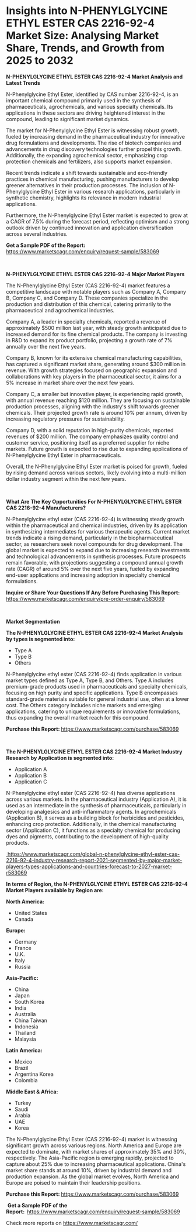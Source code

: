 <p><h1>Insights into N-PHENYLGLYCINE ETHYL ESTER CAS 2216-92-4 Market Size: Analysing Market Share, Trends, and Growth from 2025 to 2032</h1></p><p><strong>N-PHENYLGLYCINE ETHYL ESTER CAS 2216-92-4 Market Analysis and Latest Trends</strong></p>
<p><p>N-Phenylglycine Ethyl Ester, identified by CAS number 2216-92-4, is an important chemical compound primarily used in the synthesis of pharmaceuticals, agrochemicals, and various specialty chemicals. Its applications in these sectors are driving heightened interest in the compound, leading to significant market dynamics.</p><p>The market for N-Phenylglycine Ethyl Ester is witnessing robust growth, fueled by increasing demand in the pharmaceutical industry for innovative drug formulations and developments. The rise of biotech companies and advancements in drug discovery technologies further propel this growth. Additionally, the expanding agrochemical sector, emphasizing crop protection chemicals and fertilizers, also supports market expansion.</p><p>Recent trends indicate a shift towards sustainable and eco-friendly practices in chemical manufacturing, pushing manufacturers to develop greener alternatives in their production processes. The inclusion of N-Phenylglycine Ethyl Ester in various research applications, particularly in synthetic chemistry, highlights its relevance in modern industrial applications.</p><p>Furthermore, the N-Phenylglycine Ethyl Ester market is expected to grow at a CAGR of 7.5% during the forecast period, reflecting optimism and a strong outlook driven by continued innovation and application diversification across several industries.</p></p>
<p><strong>Get a Sample PDF of the Report:&nbsp;</strong> <a href="https://www.marketscagr.com/enquiry/request-sample/583069?utm_campaign=2822&utm_medium=2&utm_source=Github&utm_content=ia&utm_term=23032025&utm_id=n-phenylglycine-ethyl-ester-cas-2216-92-4">https://www.marketscagr.com/enquiry/request-sample/583069</a></p>
<p>&nbsp;</p>
<p><strong>N-PHENYLGLYCINE ETHYL ESTER CAS 2216-92-4 Major Market Players</strong></p>
<p><p>The N-Phenylglycine Ethyl Ester (CAS 2216-92-4) market features a competitive landscape with notable players such as Company A, Company B, Company C, and Company D. These companies specialize in the production and distribution of this chemical, catering primarily to the pharmaceutical and agrochemical industries.</p><p>Company A, a leader in specialty chemicals, reported a revenue of approximately $500 million last year, with steady growth anticipated due to increased demand for its fine chemical products. The company is investing in R&D to expand its product portfolio, projecting a growth rate of 7% annually over the next five years.</p><p>Company B, known for its extensive chemical manufacturing capabilities, has captured a significant market share, generating around $300 million in revenue. With growth strategies focused on geographic expansion and collaborations with key players in the pharmaceutical sector, it aims for a 5% increase in market share over the next few years.</p><p>Company C, a smaller but innovative player, is experiencing rapid growth, with annual revenue reaching $120 million. They are focusing on sustainable production processes, aligning with the industry's shift towards greener chemicals. Their projected growth rate is around 10% per annum, driven by increasing regulatory pressures for sustainability.</p><p>Company D, with a solid reputation in high-purity chemicals, reported revenues of $200 million. The company emphasizes quality control and customer service, positioning itself as a preferred supplier for niche markets. Future growth is expected to rise due to expanding applications of N-Phenylglycine Ethyl Ester in pharmaceuticals.</p><p>Overall, the N-Phenylglycine Ethyl Ester market is poised for growth, fueled by rising demand across various sectors, likely evolving into a multi-million dollar industry segment within the next few years.</p></p>
<p>&nbsp;</p>
<p><strong>What Are The Key Opportunities For N-PHENYLGLYCINE ETHYL ESTER CAS 2216-92-4 Manufacturers?</strong></p>
<p><p>N-Phenylglycine ethyl ester (CAS 2216-92-4) is witnessing steady growth within the pharmaceutical and chemical industries, driven by its application in synthesizing intermediates for various therapeutic agents. Current market trends indicate a rising demand, particularly in the biopharmaceutical sector, as researchers seek novel compounds for drug development. The global market is expected to expand due to increasing research investments and technological advancements in synthesis processes. Future prospects remain favorable, with projections suggesting a compound annual growth rate (CAGR) of around 5% over the next five years, fueled by expanding end-user applications and increasing adoption in specialty chemical formulations.</p></p>
<p><strong>Inquire or Share Your Questions If Any Before Purchasing This Report:</strong> <a href="https://www.marketscagr.com/enquiry/pre-order-enquiry/583069?utm_campaign=2822&utm_medium=2&utm_source=Github&utm_content=ia&utm_term=23032025&utm_id=n-phenylglycine-ethyl-ester-cas-2216-92-4">https://www.marketscagr.com/enquiry/pre-order-enquiry/583069</a></p>
<p>&nbsp;</p>
<p><strong>Market Segmentation</strong></p>
<p><strong>The N-PHENYLGLYCINE ETHYL ESTER CAS 2216-92-4 Market Analysis by types is segmented into:</strong></p>
<p><ul><li>Type A</li><li>Type B</li><li>Others</li></ul></p>
<p><p>N-Phenylglycine ethyl ester (CAS 2216-92-4) finds application in various market types defined as Type A, Type B, and Others. Type A includes premium-grade products used in pharmaceuticals and specialty chemicals, focusing on high purity and specific applications. Type B encompasses standard-grade materials suitable for general industrial use, often at a lower cost. The Others category includes niche markets and emerging applications, catering to unique requirements or innovative formulations, thus expanding the overall market reach for this compound.</p></p>
<p><strong>Purchase this Report:&nbsp;</strong><a href="https://www.marketscagr.com/purchase/583069?utm_campaign=2822&utm_medium=2&utm_source=Github&utm_content=ia&utm_term=23032025&utm_id=n-phenylglycine-ethyl-ester-cas-2216-92-4">https://www.marketscagr.com/purchase/583069</a></p>
<p>&nbsp;</p>
<p><strong>The N-PHENYLGLYCINE ETHYL ESTER CAS 2216-92-4 Market Industry Research by Application is segmented into:</strong></p>
<p><ul><li>Application A</li><li>Application B</li><li>Application C</li></ul></p>
<p><p>N-Phenylglycine ethyl ester (CAS 2216-92-4) has diverse applications across various markets. In the pharmaceutical industry (Application A), it is used as an intermediate in the synthesis of pharmaceuticals, particularly in developing analgesics and anti-inflammatory agents. In agrochemicals (Application B), it serves as a building block for herbicides and pesticides, enhancing crop protection. Additionally, in the chemical manufacturing sector (Application C), it functions as a specialty chemical for producing dyes and pigments, contributing to the development of high-quality products.</p></p>
<p><a href="https://www.marketscagr.com/global-n-phenylglycine-ethyl-ester-cas-2216-92-4-industry-research-report-2021-segmented-by-major-market-players-types-applications-and-countries-forecast-to-2027-market-r583069?utm_campaign=2822&utm_medium=2&utm_source=Github&utm_content=ia&utm_term=23032025&utm_id=n-phenylglycine-ethyl-ester-cas-2216-92-4">&nbsp;https://www.marketscagr.com/global-n-phenylglycine-ethyl-ester-cas-2216-92-4-industry-research-report-2021-segmented-by-major-market-players-types-applications-and-countries-forecast-to-2027-market-r583069</a></p>
<p><strong>In terms of Region, the N-PHENYLGLYCINE ETHYL ESTER CAS 2216-92-4 Market Players available by Region are:</strong></p>
<p>
    <p> <strong> North America: </strong>
        <ul>
            <li>United States</li>
            <li>Canada</li>
        </ul>
        </p> 
    <p> <strong> Europe: </strong>
        <ul>
            <li>Germany</li>
            <li>France</li>
            <li>U.K.</li>
            <li>Italy</li>
            <li>Russia</li>
        </ul>
        </p> 
    <p> <strong> Asia-Pacific: </strong>
        <ul>
            <li>China</li>
            <li>Japan</li>
            <li>South Korea</li>
            <li>India</li>
            <li>Australia</li>
            <li>China Taiwan</li>
            <li>Indonesia</li>
            <li>Thailand</li>
            <li>Malaysia</li>
        </ul>
        </p> 
    <p> <strong> Latin America: </strong>
        <ul>
            <li>Mexico</li>
            <li>Brazil</li>
            <li>Argentina Korea</li>
            <li>Colombia</li>
        </ul>
        </p> 
    <p> <strong> Middle East & Africa: </strong>
        <ul>
            <li>Turkey</li>
            <li>Saudi</li>
            <li>Arabia</li>
            <li>UAE</li>
            <li>Korea</li>
        </ul>
    </p>
    </p>
<p><p>The N-Phenylglycine Ethyl Ester (CAS 2216-92-4) market is witnessing significant growth across various regions. North America and Europe are expected to dominate, with market shares of approximately 35% and 30%, respectively. The Asia-Pacific region is emerging rapidly, projected to capture about 25% due to increasing pharmaceutical applications. China's market share stands at around 10%, driven by industrial demand and production expansion. As the global market evolves, North America and Europe are poised to maintain their leadership positions.</p></p>
<p><strong>Purchase this Report: </strong><a href="https://www.marketscagr.com/purchase/583069?utm_campaign=2822&utm_medium=2&utm_source=Github&utm_content=ia&utm_term=23032025&utm_id=n-phenylglycine-ethyl-ester-cas-2216-92-4">https://www.marketscagr.com/purchase/583069</a></p>
<p>&nbsp;<strong>Get a Sample PDF of the Report:&nbsp;&nbsp;</strong><a href="https://www.marketscagr.com/enquiry/request-sample/583069?utm_campaign=2822&utm_medium=2&utm_source=Github&utm_content=ia&utm_term=23032025&utm_id=n-phenylglycine-ethyl-ester-cas-2216-92-4">https://www.marketscagr.com/enquiry/request-sample/583069</a></p>
<p><strong></strong></p>
<p>Check more reports on <a href="https://www.marketscagr.com/?utm_campaign=2822&utm_medium=2&utm_source=Github&utm_content=ia&utm_term=23032025&utm_id=n-phenylglycine-ethyl-ester-cas-2216-92-4">https://www.marketscagr.com/</a></p>